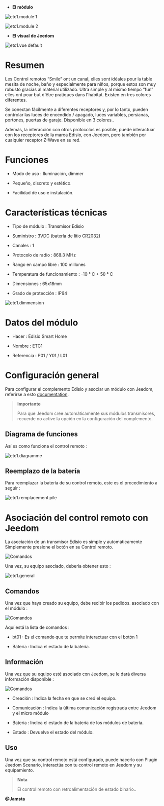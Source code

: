 -   **El módulo**

![etc1.module 1](images/etc1/etc1.module-1.jpg)

![etc1.module 2](images/etc1/etc1.module-2.png)

-   **El visual de Jeedom**

![etc1.vue default](images/etc1/etc1.vue-default.jpg)

Resumen 
======

Les Control remotos “Smile” ont un canal, elles sont idéales pour la table
mesita de noche, baño y especialmente para niños, porque estos son
muy robusto gracias al material utilizado. Ultra simple y al mismo tiempo
“fun” elles ont pour but d'être pratiques dans l'habitat. Existen
en tres colores diferentes.

Se conectan fácilmente a diferentes receptores y, por lo tanto, pueden
controlar las luces de encendido / apagado, luces variables,
persianas, portones, puertas de garaje. Disponible en 3 colores..

Además, la interacción con otros protocolos es posible, puede
interactuar con los receptores de la marca Edisio, con Jeedom, pero
también por cualquier receptor Z-Wave en su red.

Funciones 
=========

-   Modo de uso : Iluminación, dimmer

-   Pequeño, discreto y estético.

-   Facilidad de uso e instalación.

Características técnicas 
===========================

-   Tipo de módulo : Transmisor Edisio

-   Suministro : 3VDC (batería de litio CR2032)

-   Canales : 1

-   Protocolo de radio : 868.3 MHz

-   Rango en campo libre : 100 millones

-   Temperatura de funcionamiento : -10 ° C + 50 ° C

-   Dimensiones : 65x18mm

-   Grado de protección : IP64

![etc1.dimmension](images/etc1/etc1.dimmension.png)

Datos del módulo 
=================

-   Hacer : Edisio Smart Home

-   Nombre : ETC1

-   Referencia : P01 / Y01 / L01

Configuración general 
======================

Para configurar el complemento Edisio y asociar un módulo con Jeedom,
referirse a esto
[documentation](https://www.jeedom.fr/doc/documentation/plugins/edisio/es_ES/edisio.html).

> **Importante**
>
> Para que Jeedom cree automáticamente sus módulos transmisores, recuerde
> no active la opción en la configuración del complemento.

Diagrama de funciones 
---------------------------

Así es como funciona el control remoto :

![etc1.diagramme](images/etc1/etc1.diagramme.jpg)

Reemplazo de la batería 
-----------------------

Para reemplazar la batería de su control remoto, este es el procedimiento a seguir
:

![etc1.remplacement pile](images/etc1/etc1.remplacement-pile.jpg)

Asociación del control remoto con Jeedom 
=======================================

La asociación de un transmisor Edisio es simple y
automáticamente Simplemente presione el botón en su
Control remoto.

![Comandos](images/etc1/etc1.touche-c.jpg)

Una vez, su equipo asociado, debería obtener esto :

![etc1.general](images/etc1/etc1.general.jpg)

Comandos 
---------

Una vez que haya creado su equipo, debe recibir los pedidos.
asociado con el módulo :

![Comandos](images/etc1/etc1.commandes.jpg)

Aquí está la lista de comandos :

-   bt01 : Es el comando que te permite interactuar con el botón 1

-   Batería : Indica el estado de la batería.

Información 
------------

Una vez que su equipo esté asociado con Jeedom, se le dará diversa información
disponible :

![Comandos](images/etc1/etc1.informations.jpg)

-   Creación : Indica la fecha en que se creó el equipo.

-   Comunicación : Indica la última comunicación registrada entre
    Jeedom y el micro módulo

-   Batería : Indica el estado de la batería de los módulos de batería.

-   Estado : Devuelve el estado del módulo.

Uso 
-----------

Una vez que su control remoto está configurado, puede hacerlo con
Plugin Jeedom Scenario, interactúa con tu control remoto en Jeedom
y su equipamiento.

> **Nota**
>
> El control remoto con retroalimentación de estado binario..

**@Jamsta**
